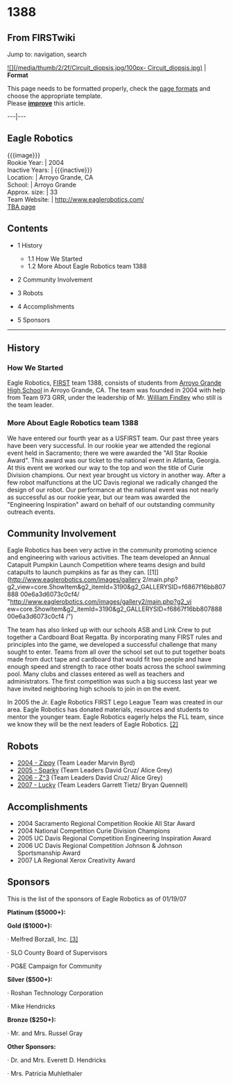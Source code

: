# 1388

## From FIRSTwiki

Jump to: navigation, search

[![](/media/thumb/2/2f/Circuit_diopsis.jpg/100px-
Circuit_diopsis.jpg)](Image:Circuit_diopsis.jpg) | **Format**

This page needs to be formatted properly, check the [page formats](FIRSTwiki:Page_formats "FIRSTwiki:Page formats") and choose the appropriate template.<br>
Please **[improve](http://www.firstwiki.net/index.php?title=1388&action=edit "http://www.firstwiki.net/index.php?title=1388&action=edit")** this article.

---|---

## Eagle Robotics

{{{image}}}<br>
Rookie Year: | 2004<br>
Inactive Years: | {{{inactive}}}<br>
Location: | Arroyo Grande, CA<br>
School: | Arroyo Grande<br>
Approx. size: | 33<br>
Team Website: | <http://www.eaglerobotics.com/><br>
[TBA page](http://www.thebluealliance.net/tbatv/team.php?team=1388 "http://www.thebluealliance.net/tbatv/team.php?team=1388")

## Contents

- 1 History

  - 1.1 How We Started
  - 1.2 More About Eagle Robotics team 1388

- 2 Community Involvement
- 3 Robots
- 4 Accomplishments
- 5 Sponsors

--------------------------------------------------------------------------------

## History

### How We Started

Eagle Robotics, [FIRST](first) team 1388, consists of students from [Arroyo Grande High School](http://www.luciamar.k12.ca.us/aghs "http://www.luciamar.k12.ca.us/aghs") in Arroyo Grande, CA. The team was founded in 2004 with help from Team 973 GRR, under the leadership of Mr. [William Findley](William_Findley "William Findley") who still is the team leader.

### More About Eagle Robotics team 1388

We have entered our fourth year as a USFIRST team. Our past three years have been very successful. In our rookie year we attended the regional event held in Sacramento; there we were awarded the "All Star Rookie Award". This award was our ticket to the national event in Atlanta, Georgia. At this event we worked our way to the top and won the title of Curie Division champions. Our next year brought us victory in another way. After a few robot malfunctions at the UC Davis regional we radically changed the design of our robot. Our performance at the national event was not nearly as successful as our rookie year, but our team was awarded the "Engineering Inspiration" award on behalf of our outstanding community outreach events.

## Community Involvement

Eagle Robotics has been very active in the community promoting science and engineering with various activities. The team developed an Annual Catapult Pumpkin Launch Competition where teams design and build catapults to launch pumpkins as far as they can. [[1]](http://www.eaglerobotics.com/images/gallery
2/main.php?g2_view=core.ShowItem&g2_itemId=3190&g2_GALLERYSID=f6867f16bb807888
00e6a3d6073c0cf4/ "http://www.eaglerobotics.com/images/gallery2/main.php?g2_vi
ew=core.ShowItem&g2_itemId=3190&g2_GALLERYSID=f6867f16bb80788800e6a3d6073c0cf4
/")

The team has also linked up with our schools ASB and Link Crew to put together a Cardboard Boat Regatta. By incorporating many FIRST rules and principles into the game, we developed a successful challenge that many sought to enter. Teams from all over the school set out to put together boats made from duct tape and cardboard that would fit two people and have enough speed and strength to race other boats across the school swimming pool. Many clubs and classes entered as well as teachers and administrators. The first competition was such a big success last year we have invited neighboring high schools to join in on the event.

In 2005 the Jr. Eagle Robotics FIRST Lego League Team was created in our area. Eagle Robotics has donated materials, resources and students to mentor the younger team. Eagle Robotics eagerly helps the FLL team, since we know they will be the next leaders of Eagle Robotics. [[2]](http://www.ccbots.org/AllAmericanNerds/ "http://www.ccbots.org/AllAmericanNerds/")

## Robots

- [2004 - Zippy](1388_in_2004 "1388 in 2004") (Team Leader Marvin Byrd)
- [2005 - Sparky](/index.php?title=1388_in_2005&action=edit "1388 in 2005") (Team Leaders David Cruz/ Alice Grey)
- [2006 - Z^3](/index.php?title=1388_in_2006&action=edit "1388 in 2006") (Team Leaders David Cruz/ Alice Grey)
- [2007 - Lucky](/index.php?title=1388_in_2007&action=edit "1388 in 2007") (Team Leaders Garrett Tietz/ Bryan Quennell)

## Accomplishments

- 2004 Sacramento Regional Competition Rookie All Star Award
- 2004 National Competition Curie Division Champions
- 2005 UC Davis Regional Competition Engineering Inspiration Award
- 2006 UC Davis Regional Competition Johnson & Johnson Sportsmanship Award
- 2007 LA Regional Xerox Creativity Award

## Sponsors

This is the list of the sponsors of Eagle Robotics as of 01/19/07

**Platinum ($5000+):**

**Gold ($1000+):**

· Melfred Borzall, Inc. [[3]](http://www.melfredborzall.com/ "http://www.melfredborzall.com/")

· SLO County Board of Supervisors

· PG&E Campaign for Community

**Silver ($500+):**

· Roshan Technology Corporation

· Mike Hendricks

**Bronze ($250+):**

· Mr. and Mrs. Russel Gray

**Other Sponsors:**

· Dr. and Mrs. Everett D. Hendricks

· Mrs. Patricia Muhlethaler
